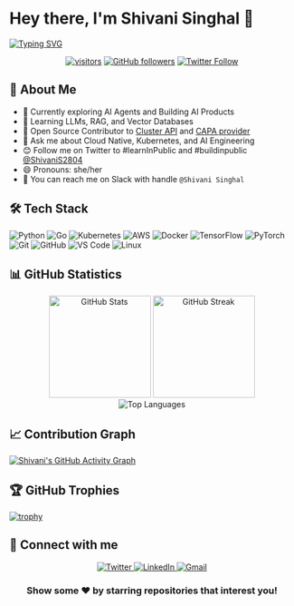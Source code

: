 # Hey there, I'm Shivani Singhal 👋

[![Typing SVG](https://readme-typing-svg.herokuapp.com?font=Fira+Code&pause=1000&color=F70000&width=435&lines=Learning+AI;Open+Source+Contributor;Cloud+Native+Enthusiast)](https://git.io/typing-svg)

<div align="center">
  <a href="https://github.com/shivi28"><img src="https://visitor-badge.laobi.icu/badge?page_id=shivi28.shivi28" alt="visitors" id="visitor-badge"/></a>
  <a href="https://github.com/shivi28?tab=followers"><img src="https://img.shields.io/github/followers/shivi28?label=Followers&style=social" alt="GitHub followers"></a>
  <a href="https://twitter.com/ShivaniS2804"><img src="https://img.shields.io/twitter/follow/ShivaniS2804?style=social" alt="Twitter Follow"></a>
</div>

## 💫 About Me

- 🔭 Currently exploring AI Agents and Building AI Products
- 🌱 Learning LLMs, RAG, and Vector Databases
- 👯 Open Source Contributor to [Cluster API](https://github.com/kubernetes-sigs/cluster-api) and [CAPA provider](https://github.com/kubernetes-sigs/cluster-api-provider-aws)
- 💬 Ask me about Cloud Native, Kubernetes, and AI Engineering
- 😊 Follow me on Twitter to #learnInPublic and #buildinpublic [@ShivaniS2804](https://twitter.com/ShivaniS2804)
- 😄 Pronouns: she/her
- 💞️ You can reach me on Slack with handle `@Shivani Singhal`

## 🛠️ Tech Stack

![Python](https://img.shields.io/badge/-Python-3776AB?style=flat-square&logo=python&logoColor=white)
![Go](https://img.shields.io/badge/-Go-00ADD8?style=flat-square&logo=go&logoColor=white)
![Kubernetes](https://img.shields.io/badge/-Kubernetes-326CE5?style=flat-square&logo=kubernetes&logoColor=white)
![AWS](https://img.shields.io/badge/-AWS-232F3E?style=flat-square&logo=amazon-aws&logoColor=white)
![Docker](https://img.shields.io/badge/-Docker-2496ED?style=flat-square&logo=docker&logoColor=white)
![TensorFlow](https://img.shields.io/badge/-TensorFlow-FF6F00?style=flat-square&logo=tensorflow&logoColor=white)
![PyTorch](https://img.shields.io/badge/-PyTorch-EE4C2C?style=flat-square&logo=pytorch&logoColor=white)
![Git](https://img.shields.io/badge/-Git-F05032?style=flat-square&logo=git&logoColor=white)
![GitHub](https://img.shields.io/badge/-GitHub-181717?style=flat-square&logo=github&logoColor=white)
![VS Code](https://img.shields.io/badge/-VS%20Code-007ACC?style=flat-square&logo=visual-studio-code&logoColor=white)
![Linux](https://img.shields.io/badge/-Linux-FCC624?style=flat-square&logo=linux&logoColor=black)

## 📊 GitHub Statistics

<div align="center">
  <img src="https://github-readme-stats.vercel.app/api?username=shivi28&theme=radical&hide_border=false&include_all_commits=true&count_private=true" alt="GitHub Stats" height="180em" />
  <img src="https://github-readme-streak-stats.herokuapp.com/?user=shivi28&theme=radical&hide_border=false" alt="GitHub Streak" height="180em" />
</div>

<div align="center">
  <img src="https://github-readme-stats.vercel.app/api/top-langs/?username=shivi28&theme=radical&hide_border=false&include_all_commits=true&count_private=true&layout=compact" alt="Top Languages" />
</div>

## 📈 Contribution Graph
[![Shivani's GitHub Activity Graph](https://github-readme-activity-graph.vercel.app/graph?username=shivi28&theme=tokyo-night)](https://github.com/ashutosh00710/github-readme-activity-graph)

## 🏆 GitHub Trophies
[![trophy](https://github-profile-trophy.vercel.app/?username=shivi28&theme=radical&column=4&margin-w=15&margin-h=15)](https://github.com/ryo-ma/github-profile-trophy)

<!-- Pinned repos will automatically display based on your GitHub stars or pinned items -->
<!-- You can manually pin repositories in your GitHub profile page -->


## 🔗 Connect with me

<div align="center">
  <a href="https://twitter.com/ShivaniS2804">
    <img src="https://img.shields.io/badge/Twitter-%231DA1F2.svg?style=for-the-badge&logo=Twitter&logoColor=white" alt="Twitter" />
  </a>
  <a href="https://www.linkedin.com/in/shivani2804/">
    <img src="https://img.shields.io/badge/LinkedIn-%230077B5.svg?style=for-the-badge&logo=linkedin&logoColor=white" alt="LinkedIn" />
  </a>
  <a href="mailto:shivani.singhal2804@gmail.com">
    <img src="https://img.shields.io/badge/Gmail-D14836?style=for-the-badge&logo=gmail&logoColor=white" alt="Gmail" />
  </a>
</div>

<div align="center">

### Show some ❤️ by starring repositories that interest you!

</div>

<!-- Note: For detailed visitor analytics, you may want to use a service like 
https://profile-counter.glitch.me/ or https://komarev.com/ which provide more detailed analytics -->

